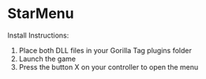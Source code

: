 # StarMenu


Install Instructions:
1. Place both DLL files in your Gorilla Tag plugins folder
2. Launch the game
3. Press the button X on your controller to open the menu
